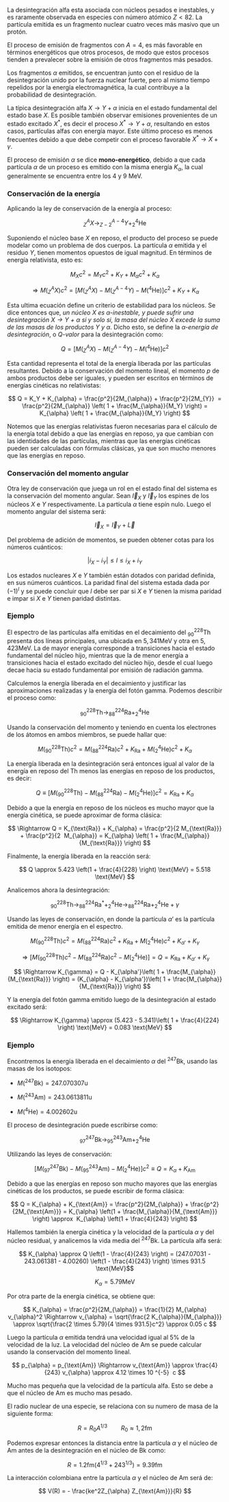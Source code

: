 La desintegración alfa esta asociada con núcleos pesados e inestables, y es raramente observada en especies con número atómico $Z < 82$. La partícula emitida es un fragmento nuclear cuatro veces más masivo que un protón.

El proceso de emisión de fragmentos con $A = 4$, es más favorable en términos energéticos que otros procesos, de modo que estos procesos tienden a prevalecer sobre la emisión de otros fragmentos más pesados.

Los fragmentos $\alpha$ emitidos, se encuentran junto con el residuo de la desintegración unido por la fuerza nuclear fuerte, pero al mismo tiempo repelidos por la energía electromagnética, la cual contribuye a la probabilidad de desintegración. 

La típica desintegración alfa $X \rightarrow Y + \alpha$ inicia en el estado fundamental del estado base $X$. Es posible también observar emisiones provenientes de un estado excitado $X^*$, es decir el proceso $X^* \rightarrow Y + \alpha$, resultando en estos casos, partículas alfas con energía mayor. Este último proceso es menos frecuentes debido a que debe competir con el proceso favorable $X^* \rightarrow X + \gamma$.

El proceso de emisión $\alpha$ se dice **mono-energético**, debido a que cada partícula $\alpha$ de un proceso es emitido con la misma energía $K_{\alpha}$, la cual generalmente se encuentra entre los $4$ y $9$ $\text{MeV}$.

### Conservación de la energía

Aplicando la ley de conservación de la energía al proceso:

$$ 
^A_Z X \rightarrow ^{A-4}_{Z-2} Y + ^4_2 \text{He} 
$$

Suponiendo el núcleo base $X$ en reposo, el producto del proceso se puede modelar como un problema de dos cuerpos. La partícula $\alpha$ emitida y el residuo $Y$, tienen momentos opuestos de igual magnitud. En términos de energía relativista, esto es:

$$ 
M_X c^2 = M_Y c^2 + K_Y + M_{\alpha} c^2 + K_{\alpha} 
$$

$$ 
\Rightarrow M(^A_Z X) c^2 =\left[ M(^A_Z X) - M(^{A-4}_Z Y) - M(^4 \text{He}) \right] c^2 + K_Y + K_{\alpha} 
$$

Esta ultima ecuación define un criterio de estabilidad para los núcleos. Se dice entonces que, *un núcleo $X$ es $\alpha$-inestable, y puede sufrir una desintegración $X \rightarrow Y$ + $\alpha$ si y solo si, la masa del núcleo $X$ excede la suma de las masas de los productos $Y$ y $\alpha$*. Dicho esto, se define la *$\alpha$-energía de desintegración*, o *$Q$-valor* para la desintegración como:

$$ 
Q = \left[ M(^A_Z X) - M(^{A-4}_Z Y) - M(^4 \text{He}) \right] c^2 
$$

Esta cantidad representa el total de la energía liberada por las partículas resultantes. Debido a la conservación del momento lineal, el momento $p$ de ambos productos debe ser iguales, y pueden ser escritos en términos de energías cinéticas no relativistas:

$$ 
Q = K_Y + K_{\alpha} = \frac{p^2}{2M_{\alpha}} + \frac{p^2}{2M_{Y}}  = \frac{p^2}{2M_{\alpha}} \left( 1 + \frac{M_{\alpha}}{M_Y} \right) = K_{\alpha} \left( 1 + \frac{M_{\alpha}}{M_Y} \right) 
$$

Notemos que las energías relativistas fueron necesarias para el cálculo de la energía total debido a que las energías en reposo, ya que cambian con las identidades de las partículas, mientras que las energías cinéticas pueden ser calculadas con fórmulas clásicas, ya que son mucho menores que las energías en reposo.
### Conservación del momento angular
  
Otra ley de conservación que juega un rol en el estado final del sistema es la conservación del momento angular. Sean $\vec{I}_X$ y $\vec{I}_Y$ los espines de los núcleos $X$ e $Y$ respectivamente. La partícula $\alpha$ tiene espín nulo. Luego el momento angular del sistema será:

$$
\vec{I}_X = \vec{I}_Y + \vec{L} 
$$

Del problema de adición de momentos, se pueden obtener cotas para los números cuánticos:

$$
|i_X - i_Y| \leq l \leq i_X + i_Y
$$

Los estados nucleares $X$ e $Y$ también están dotados con paridad definida, en sus números 
cuánticos. La paridad final del sistema estada dada por $(-1)^l$ y se puede concluir que $l$ debe ser par si $X$ e $Y$ tienen la misma paridad e impar si $X$ e $Y$ tienen paridad distintas.
### Ejemplo

El espectro de las partículas alfa emitidas en el decaimiento del $^{228}_{90}\text{Th}$ presenta dos líneas principales, una ubicada en $5,341 \text{MeV}$ y otra en $5,423 \text{MeV}$. La de mayor energía corresponde a transiciones hacia el estado fundamental del núcleo hijo, mientras que la de menor energía a transiciones hacia el estado excitado del núcleo hijo, desde el cual luego decae hacia su estado fundamental por emisión de radiación gamma.  

Calculemos la energía liberada en el decaimiento y justificar las aproximaciones realizadas y la energía del fotón gamma. Podemos describir el proceso como:

$$ 
^{228}_{90} \text{Th} \rightarrow ^{224}_{88} \text{Ra} + ^4_2 \text{He} 
$$

Usando la conservación del momento y teniendo en cuenta los electrones de los átomos en ambos miembros, se puede hallar que:

$$ 
M(^{228}_{90} \text{Th}) c^2 = M(^{224}_{88} \text{Ra}) c^2 + K_{\text{Ra}} + M(^4_2 \text{He}) c^2 + K_{\alpha} 
$$

La energía liberada en la desintegración será entonces igual al valor de la energía en reposo del $\text{Th}$ menos las energías en reposo de los productos, es decir:

$$ 
Q \equiv \left[ M(^{228}_{90} \text{Th}) - M(^{224}_{88} \text{Ra}) -  M(^4_2 \text{He}) \right]c^2 = K_{\text{Ra}} + K_{\alpha} 
$$

Debido a que la energía en reposo de los núcleos es mucho mayor que la energía cinética, se puede aproximar de forma clásica:

$$ 
\Rightarrow Q = K_{\text{Ra}} + K_{\alpha} = \frac{p^2}{2 M_{\text{Ra}}} + \frac{p^2}{2  M_{\alpha}} = K_{\alpha} \left( 1 + \frac{M_{\alpha}}{M_{\text{Ra}}} \right)
$$

Finalmente, la energía liberada en la reacción será:

$$ 
Q \approx 5.423 \left(1 + \frac{4}{228} \right) \text{MeV} = 5.518 \text{MeV}
$$

Analicemos ahora la desintegración:

$$ 
^{228}_{90} \text{Th} \rightarrow ^{224}_{88} \text{Ra}^* + ^4_2 \text{He} \rightarrow ^{224}_{88} \text{Ra} + ^4_2 \text{He} + \gamma 
$$

Usando las leyes de conservación, en donde la partícula $\alpha'$ es la partícula emitida de menor energía en el espectro.

$$ 
M(^{228}_{90} \text{Th}) c^2 = M(^{224}_{88} \text{Ra}) c^2 + K_{\text{Ra}} + M(^4_2 \text{He}) c^2 + K_{\alpha'} + K_{\gamma} 
$$

$$ 
\Rightarrow \left[M(^{228}_{90} \text{Th}) c^2 - M(^{224}_{88} \text{Ra}) c^2 -M(^4_2 \text{He}) \right] = Q = K_{\text{Ra}} +  K_{\alpha'} + K_{\gamma}
$$

$$ 
\Rightarrow K_{\gamma} = Q - K_{\alpha'}\left( 1 + \frac{M_{\alpha}}{M_{\text{Ra}}} \right) = (K_{\alpha} - K_{\alpha'})\left( 1 + \frac{M_{\alpha}}{M_{\text{Ra}}} \right)
$$

Y la energía del fotón gamma emitido luego de la desintegración al estado excitado será:

$$ 
\Rightarrow K_{\gamma} \approx (5.423 - 5.341)\left( 1 + \frac{4}{224} \right) \text{MeV} = 0.083 \text{MeV}
$$

### Ejemplo

Encontremos la energía liberada en el decaimiento $\alpha$ del $^{247}\text{Bk}$, usando las masas de los isotopos:

- $M(^{247}\text{Bk}) = 247.070307 \text{u}$

- $M(^{243}\text{Am}) = 243.0613811 \text{u}$

- $M(^{4}\text{He}) = 4.002602 \text{u}$

El proceso de desintegración puede escribirse como:

$$ 
^{247}_{97} \text{Bk} \rightarrow ^{243}_{95}\text{Am} +  ^4_2\text{He}
$$

Utilizando las leyes de conservación:

$$ 
\left[M(^{247}_{97} \text{Bk}) - M(^{243}_{95}\text{Am}) - M(^4_2\text{He}) \right] c^2 \equiv Q = K_{\alpha} + K_{\text{Am}} 
$$

Debido a que las energías en reposo son mucho mayores que las energías cinéticas de los productos, se puede escribir de forma clásica:

$$ 
Q = K_{\alpha} + K_{\text{Am}} = \frac{p^2}{2M_{\alpha}} + \frac{p^2}{2M_{\text{Am}}} = K_{\alpha} \left(1 + \frac{M_{\alpha}}{M_{\text{Am}}} \right) \approx  K_{\alpha} \left(1 + \frac{4}{243} \right)
$$

Hallemos también la energía cinética y la velocidad de la partícula $\alpha$ y del núcleo residual, y analicemos la vida media del $^{247}\text{Bk}$. La partícula alfa será:

$$
K_{\alpha} \approx Q \left(1 - \frac{4}{243} \right) = (247.07031 - 243.061381 - 4.00260) \left(1 - \frac{4}{243} \right) \times 931.5 \text{MeV}$$

$$
K_{\alpha} = 5.79 \text{MeV} 
$$

Por otra parte de la energía cinética, se obtiene que:

$$ 
K_{\alpha} = \frac{p^2}{2M_{\alpha}} = \frac{1}{2} M_{\alpha} v_{\alpha}^2 \Rightarrow v_{\alpha} = \sqrt{\frac{2 K_{\alpha}}{M_{\alpha}}} \approx \sqrt{\frac{2 \times 5.79}{4 \times 931.5}c^2} \approx 0.05 c 
$$

Luego la partícula $\alpha$ emitida tendrá una velocidad igual al $5 \%$ de la velocidad de la luz. La velocidad del núcleo de $\text{Am}$ se puede calcular usando la conservación del momento lineal.

$$ 
p_{\alpha} = p_{\text{Am}} \Rightarrow v_{\text{Am}} \approx \frac{4}{243} v_{\alpha} \approx 4.12 \times 10 ^{-5}  c
$$

Mucho mas pequeña que la velocidad de la partícula alfa. Esto se debe a que el núcleo de $\text{Am}$ es mucho mas pesado. 

El radio nuclear de una especie, se relaciona con su numero de masa de la siguiente forma:

$$
R = R_0 A^{1/3} \qquad R_0 \approx 1,2\text{fm}
$$

Podemos expresar entonces la distancia entre la partícula $\alpha$ y el núcleo de $\text{Am}$ antes de la desintegración en el núcleo de $\text{Bk}$ como:

$$
R = 1.2\text{fm}(4^{1/3} + 243^{1/3}) = 9.39 \text{fm}
$$

La interacción colombiana entre la partícula $\alpha$ y el núcleo de $\text{Am}$ será de:   

$$ 
V(R) = - \frac{ke^2Z_{\alpha} Z_{\text{Am}}}{R}
$$

